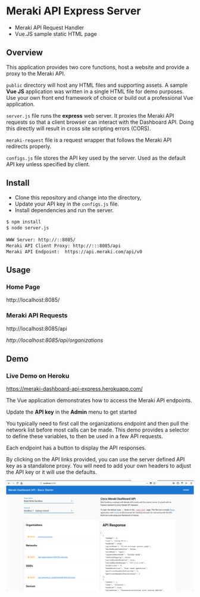 # Meraki API Express Server
* Meraki API Request Handler
* Vue.JS sample static HTML page

## Overview
This application provides two core functions, host a website and provide a proxy to the Meraki API.

`public` directory will host any HTML files and supporting assets. A sample **Vue JS** application was written in a single HTML file for demo purposes. Use your own front end framework of choice or build out a professional Vue application.

`server.js` file runs the **express** web server. It proxies the Meraki API requests so that a client browser can interact with the Dashboard API. Doing this directly will result in cross site scripting errors (CORS). 

`meraki-request` file is a request wrapper that follows the Meraki API redirects properly. 

`configs.js` file stores the API key used by the server. Used as the default API key unless specified by client.

## Install
- Clone this repository and change into the directory, 
- Update your API key in the `configs.js` file.
- Install dependencies and run the server.

```
$ npm install
$ node server.js

WWW Server: http://::8085/
Meraki API Client Proxy: http://:::8085/api
Meraki API Endpoint:  https://api.meraki.com/api/v0
```

## Usage
### Home Page
http://localhost:8085/

### Meraki API Requests
http://localhost:8085/api

*http://localhost:8085/api/organizations*


## Demo

### Live Demo on Heroku
https://meraki-dashboard-api-express.herokuapp.com/

The Vue application demonstrates how to access the Meraki API endpoints. 

Update the **API key** in the **Admin** menu to get started

You typically need to first call the organizations endpoint and then pull the network list before most calls can be made. This demo provides a selector to define these variables, to then be used in a few API requests. 

Each endpoint has a button to display the API responses. 

By clicking on the API links provided, you can use the server defined API key as a standalone proxy. You will need to add your own headers to adjust the API key or it will use the defaults.

![](screenshots/meraki-dashboard-express-vue.png)


